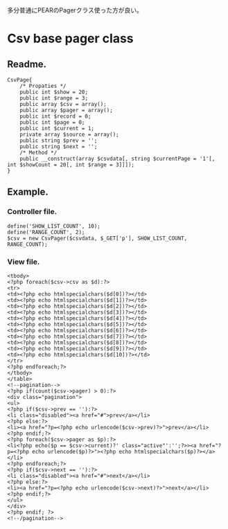 多分普通にPEARのPagerクラス使った方が良い。

# Csv base pager class

## Readme.

    CsvPage{
        /* Propaties */
        public int $show = 20;
        public int $range = 3;
        public array $csv = array();
        public array $pager = array();
        public int $record = 0;
        public int $page = 0;
        public int $current = 1;
        private array $source = array();
        public string $prev = '';
        public string $next = '';
        /* Method */
        public __construct(array $csvdata[, string $currentPage = '1'[, int $showCount = 20[, int $range = 3]]]);
    }

## Example.

### Controller file.

    define('SHOW_LIST_COUNT', 10);
    define('RANGE_COUNT', 2);
    $csv = new CsvPager($csvdata, $_GET['p'], SHOW_LIST_COUNT, RANGE_COUNT);

### View file.

    <tbody>
    <?php foreach($csv->csv as $d):?>
    <tr>
    <td><?php echo htmlspecialchars($d[0])?></td>
    <td><?php echo htmlspecialchars($d[1])?></td>
    <td><?php echo htmlspecialchars($d[2])?></td>
    <td><?php echo htmlspecialchars($d[3])?></td>
    <td><?php echo htmlspecialchars($d[4])?></td>
    <td><?php echo htmlspecialchars($d[5])?></td>
    <td><?php echo htmlspecialchars($d[6])?></td>
    <td><?php echo htmlspecialchars($d[7])?></td>
    <td><?php echo htmlspecialchars($d[8])?></td>
    <td><?php echo htmlspecialchars($d[9])?></td>
    <td><?php echo htmlspecialchars($d[10])?></td>
    </tr>
    <?php endforeach;?>
    </tbody>
    </table>
    <!--pagination-->
    <?php if(count($csv->pager) > 0):?>
    <div class="pagination">
    <ul>
    <?php if($csv->prev == ''):?>
    <li class="disabled"><a href="#">prev</a></li>
    <?php else:?>
    <li><a href="?p=<?php echo urlencode($csv->prev)?>">prev</a></li>
    <?php endif;?>
    <?php foreach($csv->pager as $p):?>
    <li<?php echo($p == $csv->current)?' class="active"':'';?>><a href="?p=<?php echo urlencode($p)?>"><?php echo htmlspecialchars($p)?></a></li>
    <?php endforeach;?>
    <?php if($csv->next == ''):?>
    <li class="disabled"><a href="#">next</a></li>
    <?php else:?>
    <li><a href="?p=<?php echo urlencode($csv->next)?>">next</a></li>
    <?php endif;?>
    </ul>
    </div>
    <?php endif; ?>
    <!--/pagination-->
